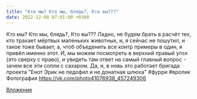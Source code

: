 ```yaml
---
title: "Кто мы? Кто мы, блядь?, Кто вы???"
date: 2022-12-08 07:01:00 +0300
---
```


Кто мы? Кто мы, блядь?, Кто вы???
Ладно, не будем брать в расчёт тех, кто трахает мёртвых маленьких животных, и, я сейчас не пошутил, и такое тоже бывает, а, чтоб объеденить все контр примеры в один, я привёл именно этот.
И, мы можем посмотреть в верхний правый угол (это сверху с право), и увидеть там ответ на самый главный вопрос - зачем все эти сопли с сахаром.
Да, и, в новь это работает бригада проекта "Енот Эрик не педофил и не донатная шлюха"
#фурри #вролик
Фотография
https://vk.com/photo41076938_457249306

[Вложение](https://vk.com/photo41076938_457249306)
